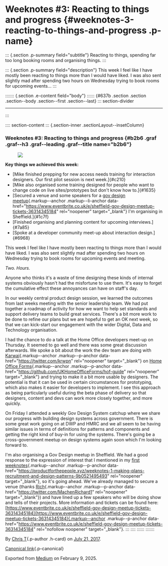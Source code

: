 <div>

# Weeknotes #3: Reacting to things and progress {#weeknotes-3-reacting-to-things-and-progress .p-name}

</div>

::: {.section .p-summary field="subtitle"}
Reacting to things, spending far too long booking rooms and organising
things.
:::

::: {.section .p-summary field="description"}
This week I feel like I have mostly been reacting to things more than I
would have liked. I was also sent slightly mad after spending two hours
on Wednesday trying to book rooms for upcoming events...
:::

::::::: {.section .e-content field="body"}
:::::: {#637b .section .section .section--body .section--first .section--last}
::: section-divider

------------------------------------------------------------------------
:::

:::: section-content
::: {.section-inner .sectionLayout--insetColumn}
### Weeknotes #3: Reacting to things and progress {#b2b6 .graf .graf--h3 .graf--leading .graf--title name="b2b6"}

<figure id="c229" class="graf graf--figure graf-after--h3">
<img
src="https://cdn-images-1.medium.com/max/800/1*KxNYDhlKCvCS1LaOM4K10w.gif"
class="graf-image" data-image-id="1*KxNYDhlKCvCS1LaOM4K10w.gif"
data-width="500" data-height="200" data-is-featured="true" />
</figure>

**Key things we achieved this week:**

-   [Mike finished prepping for new access needs training for
    interaction designers. Our first pilot session is next week.]{#c210}
-   [Mike also organised some training designed for people who want to
    change code on live sites/prototypes but don't know how to.]{#1635}
-   [Secured a venue and some speakers for a [gov design
    meetup](https://www.eventbrite.co.uk/e/sheffield-gov-design-meetup-tickets-36314345184){.markup--anchor
    .markup--li-anchor
    data-href="https://www.eventbrite.co.uk/e/sheffield-gov-design-meetup-tickets-36314345184"
    rel="noopener" target="_blank"} I'm organising in Sheffield.]{#1c7f}
-   [Finished organising and planning content for upcoming
    interviews.]{#7a85}
-   [Spoke at a developer community meet-up about interaction
    design.]{#6968}

This week I feel like I have mostly been reacting to things more than I
would have liked. I was also sent slightly mad after spending two hours
on Wednesday trying to book rooms for upcoming events and meeting.

*Two. Hours.*

Anyone who thinks it's a waste of time designing these kinds of internal
systems obviously hasn't had the misfortune to use them. It's easy to
forget the cumulative effect these annoyances can have on staff's day.

In our weekly central product design session, we learned the outcomes
from last weeks meeting with the senior leadership team. We had put
together a roadmap of activity for how we want to help set standards and
support delivery teams to build great services. There's a bit more work
to be done to refine our plans but we are hopeful to get an OK next
week, so that we can kick-start our engagement with the wider Digital,
Data and Technology organisation.

I had the chance to do a talk at the Home Office developers meet-up on
Thursday. It seemed to go well and there was some great discussion
afterwards. We spoke a bit about the work the dev team are doing with
[Karwai](https://twitter.com/krwpn){.markup--anchor .markup--p-anchor
data-href="https://twitter.com/krwpn" rel="noopener" target="_blank"} on
[Home Office
Forms](https://github.com/UKHomeOfficeForms/hof-guide){.markup--anchor
.markup--p-anchor
data-href="https://github.com/UKHomeOfficeForms/hof-guide"
rel="noopener" target="_blank"} and trying to make it a bit more usable
by designers. The potential is that it can be used in certain
circumstances for prototyping, which also makes it easier for developers
to implement. I see this approach as being particularly useful during
the beta phase of delivery so that designers, content and devs can work
more closely together, and more quickly.

On Friday I attended a weekly Gov Design System catchup where we share
our progress with building design systems across government. There is
some great work going on at DWP and HMRC and we all seem to be having
similar issues in terms of definitions for patterns and components and
getting the right kind of buy-in for using the systems. There's going be
a cross-government meetup on design systems again soon which I'm looking
forward to.

I'm also organising a Gov Design meetup in Sheffield. We had a good
response to the expression of interest that I mentioned in my [first
weeknotes](https://productforthepeople.xyz/weeknotes-1-making-plans-recruitment-and-design-patterns-9b0521495493){.markup--anchor
.markup--p-anchor
data-href="https://productforthepeople.xyz/weeknotes-1-making-plans-recruitment-and-design-patterns-9b0521495493"
rel="noopener" target="_blank"}, so it's going ahead. We've already
managed to secure a venue (thanks
[Rich](https://twitter.com/MachenRichard1){.markup--anchor
.markup--p-anchor data-href="https://twitter.com/MachenRichard1"
rel="noopener" target="_blank"}) and have lined up a few speakers who
will be doing show and tells of their projects. More information and
tickets can be found here:
[https://www.eventbrite.co.uk/e/sheffield-gov-design-meetup-tickets-36314345184](https://www.eventbrite.co.uk/e/sheffield-gov-design-meetup-tickets-36314345184){.markup--anchor
.markup--p-anchor
data-href="https://www.eventbrite.co.uk/e/sheffield-gov-design-meetup-tickets-36314345184"
rel="nofollow noopener" target="_blank"}.
:::
::::
::::::
:::::::

By [Chris T](https://medium.com/@ctdesign){.p-author .h-card} on [July
21, 2017](https://medium.com/p/57f479c79e67).

[Canonical
link](https://medium.com/@ctdesign/weeknotes-3-reacting-to-things-and-progress-57f479c79e67){.p-canonical}

Exported from [Medium](https://medium.com) on February 9, 2025.
